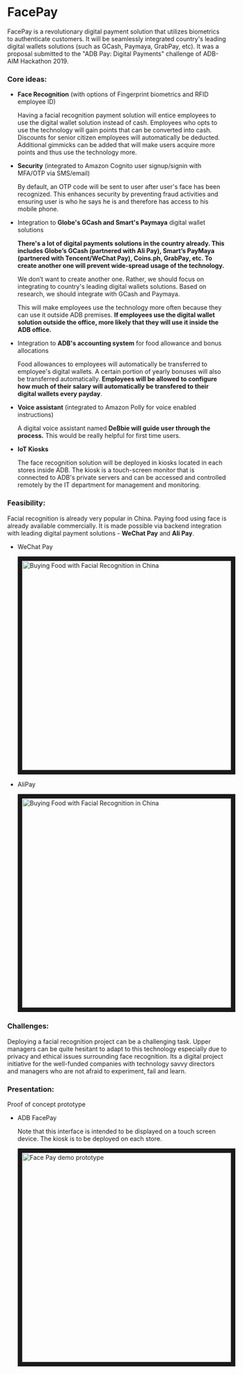 # FacePay

FacePay is a revolutionary digital payment solution that utilizes biometrics to authenticate customers.
It will be seamlessly integrated country's leading digital wallets solutions (such as GCash, Paymaya, GrabPay, etc).
It was a proposal submitted to the "ADB Pay: Digital Payments" challenge of ADB-AIM Hackathon 2019.



### Core ideas:

- <b>Face Recognition</b> (with options of Fingerprint biometrics and RFID employee ID)

  Having a facial recognition payment solution will entice employees to use the digital wallet solution instead of cash.
  Employees who opts to use the technology will gain points that can be converted into cash.
  Discounts for senior citizen employees will automatically be deducted.
  Additional gimmicks can be added that will make users acquire more points and thus use the technology more.


- <b>Security</b> (integrated to Amazon Cognito user signup/signin with MFA/OTP via SMS/email)

  By default, an OTP code will be sent to user after user's face has been recognized.
  This enhances security by preventing fraud activities and 
  ensuring user is who he says he is and therefore has access to his mobile phone.


- Integration to <b>Globe's GCash and Smart's Paymaya</b> digital wallet solutions

  <b> There's a lot of digital payments solutions in the country already.
  This includes Globe’s GCash (partnered with Ali Pay), Smart’s PayMaya (partnered with Tencent/WeChat Pay), Coins.ph, GrabPay, etc.
  To create another one will prevent wide-spread usage of the technology.
  </b>

  We don’t want to create another one.
  Rather, we should focus on integrating to country's leading digital wallets solutions. 
  Based on research, we should integrate with GCash and Paymaya.

  This will make employees use the technology more often because they can use it outside ADB premises.
  <b>If employees use the digital wallet solution outside the office, more likely that they will use it inside the ADB office.</b>

  

- Integration to <b>ADB's accounting system</b> for food allowance and bonus allocations

  Food allowances to employees will automatically be transferred to employee's digital wallets.
  A certain portion of yearly bonuses will also be transferred automatically.
  <b>Employees will be allowed to configure how much of their salary will automatically be transfered to their digital wallets every payday</b>.


- <b>Voice assistant</b> (integrated to Amazon Polly for voice enabled instructions)

  A digital voice assistant named <b> DeBbie will guide user through the process.</b>
  This would be really helpful for first time users.


- <b>IoT Kiosks</b>

  The face recognition solution will be deployed in kiosks located in each stores inside ADB.
  The kiosk is a touch-screen monitor that is connected to ADB's private servers and 
  can be accessed and controlled remotely by the IT department for management and monitoring.  



### Feasibility:

Facial recognition is already very popular in China.
Paying food using face is already available commercially. 
It is made possible via backend integration with leading digital payment solutions - <b>WeChat Pay</b> and <b>Ali Pay</b>.

- WeChat Pay

  <a href="https://www.youtube.com/watch?v=9HHW0mj2EDc"
    target="_blank"><img src="https://img.youtube.com/vi/9HHW0mj2EDc/0.jpg" 
    alt="Buying Food with Facial Recognition in China" width="480" border="10" /></a>

- AliPay

  <a href="https://www.youtube.com/watch?v=W4P0zt4cnmU"
    target="_blank"><img src="https://img.youtube.com/vi/W4P0zt4cnmU/0.jpg" 
    alt="Buying Food with Facial Recognition in China" width="480" border="10" /></a>



### Challenges:

Deploying a facial recognition project can be a challenging task. 
Upper managers can be quite hesitant to adapt to this technology especially due to privacy and ethical issues surrounding face recognition.
Its a digital project initiative for the well-funded companies with technology savvy directors and managers who are not afraid to experiment, fail and learn.



### Presentation:
	   
Proof of concept prototype

- ADB FacePay
  
  Note that this interface is intended to be displayed on a touch screen device. 
  The kiosk is to be deployed on each store.

  <a href="https://youtu.be/SCYkW_XRK2c"
    target="_blank"><img src="https://img.youtube.com/vi/SCYkW_XRK2c/0.jpg" 
    alt="Face Pay demo prototype" width="480" border="10" /></a>
